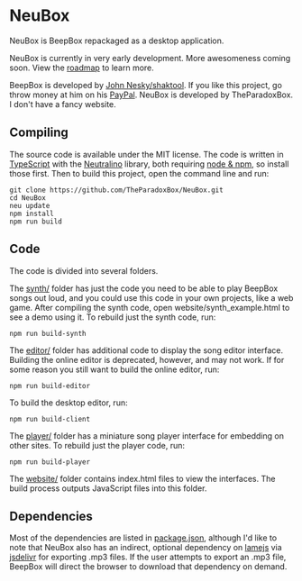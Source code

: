 # NeuBox

NeuBox is BeepBox repackaged as a desktop application.

NeuBox is currently in very early development. More awesomeness coming soon. View the [roadmap](ROADMAP.md) to learn more.

BeepBox is developed by [John Nesky/shaktool](http://www.johnnesky.com/). If you like this project, go throw money at him on his [PayPal](https://www.paypal.com/cgi-bin/webscr?cmd=_donations&business=QZJTX9GRYEV9N&currency_code=USD).
NeuBox is developed by TheParadoxBox. I don't have a fancy website.

## Compiling

The source code is available under the MIT license. The code is written in
[TypeScript](https://www.typescriptlang.org/) with the [Neutralino](https://neutralino.js.org)
library, both requiring [node & npm](https://www.npmjs.com/get-npm),
so install those first.
Then to build this project, open the command line and run:

```
git clone https://github.com/TheParadoxBox/NeuBox.git
cd NeuBox
neu update
npm install
npm run build
```

## Code

The code is divided into several folders.

The [synth/](synth) folder has just the code you need to be able to play BeepBox
songs out loud, and you could use this code in your own projects, like a web
game. After compiling the synth code, open website/synth_example.html to see a
demo using it. To rebuild just the synth code, run:

```
npm run build-synth
```

The [editor/](editor) folder has additional code to display the song editor
interface. Building the online editor is deprecated, however, and may not work.
If for some reason you still want to build the online editor, run:

```
npm run build-editor
```

To build the desktop editor, run:

```
npm run build-client
```

The [player/](player) folder has a miniature song player interface for embedding
on other sites. To rebuild just the player code, run:

```
npm run build-player
```

The [website/](website) folder contains index.html files to view the interfaces.
The build process outputs JavaScript files into this folder.

## Dependencies

Most of the dependencies are listed in [package.json](package.json), although
I'd like to note that NeuBox also has an indirect, optional dependency on
[lamejs](https://www.npmjs.com/package/lamejs) via
[jsdelivr](https://www.jsdelivr.com/) for exporting .mp3 files. If the user
attempts to export an .mp3 file, BeepBox will direct the browser to download
that dependency on demand.
